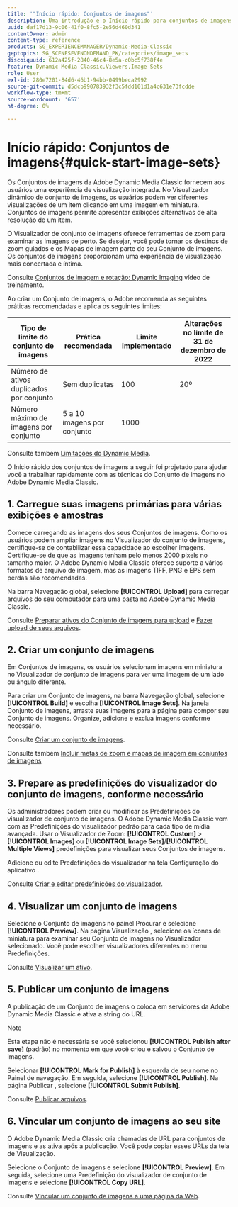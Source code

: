 ```yaml
---
title: '"Início rápido: Conjuntos de imagens"'
description: Uma introdução e o Início rápido para conjuntos de imagens para ajudar você a ativar e executar rapidamente com as técnicas do Conjunto de imagens no Adobe Dynamic Media Classic.
uuid: daf17d13-9c06-41f0-8fc5-2e56d460d341
contentOwner: admin
content-type: reference
products: SG_EXPERIENCEMANAGER/Dynamic-Media-Classic
geptopics: SG_SCENESEVENONDEMAND_PK/categories/image_sets
discoiquuid: 612a425f-2840-46c4-8e5a-c0bc5f738f4e
feature: Dynamic Media Classic,Viewers,Image Sets
role: User
exl-id: 280e7201-84d6-46b1-94bb-0499beca2992
source-git-commit: d5dcb990783932f3c5fdd101d1a4c631e73fcdde
workflow-type: tm+mt
source-wordcount: '657'
ht-degree: 0%

---
```


# Início rápido: Conjuntos de imagens{#quick-start-image-sets}

Os Conjuntos de imagens da Adobe Dynamic Media Classic fornecem aos usuários uma experiência de visualização integrada. No Visualizador dinâmico de conjunto de imagens, os usuários podem ver diferentes visualizações de um item clicando em uma imagem em miniatura. Conjuntos de imagens permite apresentar exibições alternativas de alta resolução de um item.

O Visualizador de conjunto de imagens oferece ferramentas de zoom para examinar as imagens de perto. Se desejar, você pode tornar os destinos de zoom guiados e os Mapas de imagem parte do seu Conjunto de imagens. Os conjuntos de imagens proporcionam uma experiência de visualização mais concertada e íntima.

Consulte [Conjuntos de imagem e rotação: Dynamic Imaging](https://s7d5.scene7.com/s7viewers/html5/VideoViewer.html?videoserverurl=https://s7d5.scene7.com/is/content/&amp;emailurl=https://s7d5.scene7.com/s7/emailFriend&amp;serverUrl=https://s7d5.scene7.com/is/image/&amp;config=Scene7SharedAssets/Universal_HTML5_Video&amp;contenturl=https://s7d5.scene7.com/skins/&amp;asset=S7tutorials/556_Image%20&amp;%20Spin%20Sets_converted%20renamed_Dynamic%20Imaging-AVS) vídeo de treinamento.

Ao criar um Conjunto de imagens, o Adobe recomenda as seguintes práticas recomendadas e aplica os seguintes limites:

| Tipo de limite do conjunto de imagens | Prática recomendada | Limite implementado | Alterações no limite de 31 de dezembro de 2022 |
| --- | --- | --- | --- |
| Número de ativos duplicados por conjunto | Sem duplicatas | 100 | 20º |
| Número máximo de imagens por conjunto | 5 a 10 imagens por conjunto | 1000 |

Consulte também [Limitações do Dynamic Media](/help/limitations.md).

O Início rápido dos conjuntos de imagens a seguir foi projetado para ajudar você a trabalhar rapidamente com as técnicas do Conjunto de imagens no Adobe Dynamic Media Classic.

## 1. Carregue suas imagens primárias para várias exibições e amostras

Comece carregando as imagens dos seus Conjuntos de imagens. Como os usuários podem ampliar imagens no Visualizador do conjunto de imagens, certifique-se de contabilizar essa capacidade ao escolher imagens. Certifique-se de que as imagens tenham pelo menos 2000 pixels no tamanho maior. O Adobe Dynamic Media Classic oferece suporte a vários formatos de arquivo de imagem, mas as imagens TIFF, PNG e EPS sem perdas são recomendadas.

Na barra Navegação global, selecione **[!UICONTROL Upload]** para carregar arquivos do seu computador para uma pasta no Adobe Dynamic Media Classic.

Consulte [Preparar ativos do Conjunto de imagens para upload](preparing-image-set-assets-upload.md#preparing-image-set-assets-for-upload) e [Fazer upload de seus arquivos](uploading-files.md#uploading-your-files).

## 2. Criar um conjunto de imagens

Em Conjuntos de imagens, os usuários selecionam imagens em miniatura no Visualizador de conjunto de imagens para ver uma imagem de um lado ou ângulo diferente.

Para criar um Conjunto de imagens, na barra Navegação global, selecione **[!UICONTROL Build]** e escolha **[!UICONTROL Image Sets]**. Na janela Conjunto de imagens, arraste suas imagens para a página para compor seu Conjunto de imagens. Organize, adicione e exclua imagens conforme necessário.

Consulte [Criar um conjunto de imagens](creating-image-set.md#creating-an-image-set).

Consulte também [Incluir metas de zoom e mapas de imagem em conjuntos de imagens](/help/including-zoom-targets-image-maps-image-sets.md)

## 3. Prepare as predefinições do visualizador do conjunto de imagens, conforme necessário

Os administradores podem criar ou modificar as Predefinições do visualizador de conjunto de imagens. O Adobe Dynamic Media Classic vem com as Predefinições do visualizador padrão para cada tipo de mídia avançada. Usar o Visualizador de Zoom: **[!UICONTROL Custom]** > **[!UICONTROL Images]** ou **[!UICONTROL Image Sets]**/**[!UICONTROL Multiple Views]** predefinições para visualizar seus Conjuntos de imagens.

Adicione ou edite Predefinições do visualizador na tela Configuração do aplicativo .

Consulte [Criar e editar predefinições do visualizador](application-setup.md#adding-and-editing-viewer-presets).

## 4. Visualizar um conjunto de imagens

Selecione o Conjunto de imagens no painel Procurar e selecione **[!UICONTROL Preview]**. Na página Visualização , selecione os ícones de miniatura para examinar seu Conjunto de imagens no Visualizador selecionado. Você pode escolher visualizadores diferentes no menu Predefinições.

Consulte [Visualizar um ativo](previewing-asset.md#previewing-an-asset).

## 5. Publicar um conjunto de imagens

A publicação de um Conjunto de imagens o coloca em servidores da Adobe Dynamic Media Classic e ativa a string do URL.

>[!NOTE]
>
>Esta etapa não é necessária se você selecionou **[!UICONTROL Publish after save]** (padrão) no momento em que você criou e salvou o Conjunto de imagens.

Selecionar **[!UICONTROL Mark for Publish]** à esquerda de seu nome no Painel de navegação. Em seguida, selecione **[!UICONTROL Publish]**. Na página Publicar , selecione **[!UICONTROL Submit Publish]**.

Consulte [Publicar arquivos](publishing-files.md#publishing-files).

## 6. Vincular um conjunto de imagens ao seu site

O Adobe Dynamic Media Classic cria chamadas de URL para conjuntos de imagens e as ativa após a publicação. Você pode copiar esses URLs da tela de Visualização.

Selecione o Conjunto de imagens e selecione **[!UICONTROL Preview]**. Em seguida, selecione uma Predefinição do visualizador de conjunto de imagens e selecione **[!UICONTROL Copy URL]**.

Consulte [Vincular um conjunto de imagens a uma página da Web](linking-image-set-web-page.md#linking-an-image-set-to-a-web-page).
